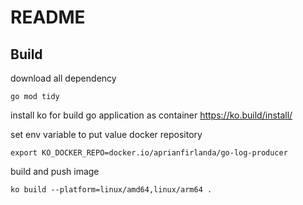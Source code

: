 # README

## Build

download all dependency
```shell
go mod tidy
```

install ko for build go application as container
https://ko.build/install/

set env variable to put value docker repository
```shell
export KO_DOCKER_REPO=docker.io/aprianfirlanda/go-log-producer
```

build and push image
```shell
ko build --platform=linux/amd64,linux/arm64 .
```

